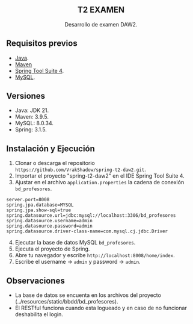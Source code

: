 <div align="center">
  <h2>T2 EXAMEN</h2>
  <p>Desarrollo de examen DAW2.</p>
</div>

## Requisitos previos
- [Java](https://adoptium.net/).
- [Maven](https://maven.apache.org/)
- [Spring Tool Suite 4](https://spring.io/tools).
- [MySQL](https://www.mysql.com/).

## Versiones
- Java: JDK 21.
- Maven: 3.9.5.
- MySQL: 8.0.34.
- Spring: 3.1.5.

## Instalación y Ejecución
1. Clonar o descarga el repositorio `https://github.com/VrakShadow/spring-t2-daw2.git`.
2. Importar el proyecto "spring-t2-daw2" en el IDE Spring Tool Suite 4.
3. Ajustar en el archivo `application.properties` la cadena de conexión `bd_profesores`.
```
server.port=8008
spring.jpa.database=MYSQL
spring.jpa.show-sql=true
spring.datasource.url=jdbc:mysql://localhost:3306/bd_profesores
spring.datasource.username=admin
spring.datasource.password=admin
spring.datasource.driver-class-name=com.mysql.cj.jdbc.Driver
```
4. Ejecutar la base de datos MySQL `bd_profesores`.
5. Ejecuta el proyecto de Spring.
6. Abre tu navegador y escribe `http://localhost:8008/home/index`.
7. Escribe el username -> `admin` y password -> `admin`.

## Observaciones
- La base de datos se encuenta en los archivos del proyecto (../resources/static/bbdd/bd_profesores).
- El RESTful funciona cuando esta logueado y en caso de no funcionar deshabilita el login.
